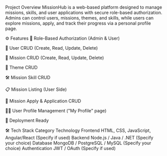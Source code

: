 Project Overview
MissionHub is a web-based platform designed to manage missions, skills, and user applications with secure role-based authorization. Admins can control users, missions, themes, and skills, while users can explore missions, apply, and track their progress via a personal profile page.

⚙️ Features
🔑 Role-Based Authorization (Admin & User)

👤 User CRUD (Create, Read, Update, Delete)

🎯 Mission CRUD (Create, Read, Update, Delete)

🎨 Theme CRUD

🛠️ Mission Skill CRUD

📋 Mission Listing (User Side)

📝 Mission Apply & Application CRUD

🙍‍♂️ User Profile Management ("My Profile" page)

🚀 Deployment Ready

🛠️ Tech Stack
Category	Technology
Frontend	HTML, CSS, JavaScript, Angular/React (Specify if used)
Backend	Node.js / Java / .NET (Specify your choice)
Database	MongoDB / PostgreSQL / MySQL (Specify your choice)
Authentication	JWT / OAuth (Specify if used)
